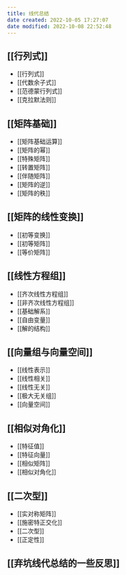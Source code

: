 ```yaml
---
title: 线代总结
date created: 2022-10-05 17:27:07
date modified: 2022-10-08 22:52:48
---
```


## [[行列式]]

- [[行列式]]
- [[代数余子式]]
- [[范德蒙行列式]]
- [[克拉默法则]]

## [[矩阵基础]]

- [[矩阵基础运算]]
- [[矩阵的幂]]
- [[特殊矩阵]]
- [[转置矩阵]]
- [[伴随矩阵]]
- [[矩阵的逆]]
- [[矩阵的秩]]

## [[矩阵的线性变换]]

- [[初等变换]]
- [[初等矩阵]]
- [[等价矩阵]]

## [[线性方程组]]

- [[齐次线性方程组]]
- [[非齐次线性方程组]]
- [[基础解系]]
- [[自由变量]]
- [[解的结构]]

## [[向量组与向量空间]]

- [[线性表示]]
- [[线性相关]]
- [[线性无关]]
- [[极大无关组]]
- [[向量空间]]

## [[相似对角化]]

- [[特征值]]
- [[特征向量]]
- [[相似矩阵]]
- [[相似对角化]]

## [[二次型]]

- [[实对称矩阵]]
- [[施密特正交化]]
- [[二次型]]
- [[正定性]]

## [[弃坑线代总结的一些反思]]

